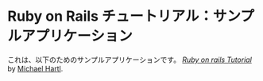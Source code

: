 # Ruby on Rails チュートリアル：サンプルアプリケーション

これは、以下のためのサンプルアプリケーションです。
[*Ruby on rails Tutorial*](http://railstutorial.jp/)
by [Michael Hartl](http://michaelhartl.com/).
